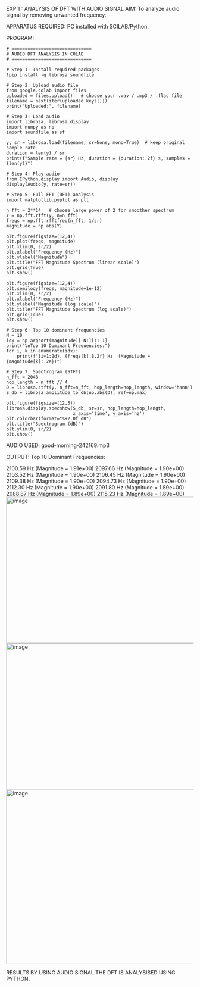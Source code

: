 EXP 1 : ANALYSIS OF DFT WITH AUDIO SIGNAL
AIM:
To analyze audio signal by removing unwanted frequency.

APPARATUS REQUIRED:
PC installed with SCILAB/Python.

PROGRAM:
```
# ==============================
# AUDIO DFT ANALYSIS IN COLAB
# ==============================

# Step 1: Install required packages
!pip install -q librosa soundfile

# Step 2: Upload audio file
from google.colab import files
uploaded = files.upload()   # choose your .wav / .mp3 / .flac file
filename = next(iter(uploaded.keys()))
print("Uploaded:", filename)

# Step 3: Load audio
import librosa, librosa.display
import numpy as np
import soundfile as sf

y, sr = librosa.load(filename, sr=None, mono=True)  # keep original sample rate
duration = len(y) / sr
print(f"Sample rate = {sr} Hz, duration = {duration:.2f} s, samples = {len(y)}")

# Step 4: Play audio
from IPython.display import Audio, display
display(Audio(y, rate=sr))

# Step 5: Full FFT (DFT) analysis
import matplotlib.pyplot as plt

n_fft = 2**14   # choose large power of 2 for smoother spectrum
Y = np.fft.rfft(y, n=n_fft)
freqs = np.fft.rfftfreq(n_fft, 1/sr)
magnitude = np.abs(Y)

plt.figure(figsize=(12,4))
plt.plot(freqs, magnitude)
plt.xlim(0, sr/2)
plt.xlabel("Frequency (Hz)")
plt.ylabel("Magnitude")
plt.title("FFT Magnitude Spectrum (linear scale)")
plt.grid(True)
plt.show()

plt.figure(figsize=(12,4))
plt.semilogy(freqs, magnitude+1e-12)
plt.xlim(0, sr/2)
plt.xlabel("Frequency (Hz)")
plt.ylabel("Magnitude (log scale)")
plt.title("FFT Magnitude Spectrum (log scale)")
plt.grid(True)
plt.show()

# Step 6: Top 10 dominant frequencies
N = 10
idx = np.argsort(magnitude)[-N:][::-1]
print("\nTop 10 Dominant Frequencies:")
for i, k in enumerate(idx):
    print(f"{i+1:2d}. {freqs[k]:8.2f} Hz  (Magnitude = {magnitude[k]:.2e})")

# Step 7: Spectrogram (STFT)
n_fft = 2048
hop_length = n_fft // 4
D = librosa.stft(y, n_fft=n_fft, hop_length=hop_length, window='hann')
S_db = librosa.amplitude_to_db(np.abs(D), ref=np.max)

plt.figure(figsize=(12,5))
librosa.display.specshow(S_db, sr=sr, hop_length=hop_length,
                         x_axis='time', y_axis='hz')
plt.colorbar(format="%+2.0f dB")
plt.title("Spectrogram (dB)")
plt.ylim(0, sr/2)
plt.show()
```
AUDIO USED:
good-morning-242169.mp3

OUTPUT:
Top 10 Dominant Frequencies:

2100.59 Hz (Magnitude = 1.91e+00)
2097.66 Hz (Magnitude = 1.90e+00)
2103.52 Hz (Magnitude = 1.90e+00)
2106.45 Hz (Magnitude = 1.90e+00)
2109.38 Hz (Magnitude = 1.90e+00)
2094.73 Hz (Magnitude = 1.90e+00)
2112.30 Hz (Magnitude = 1.90e+00)
2091.80 Hz (Magnitude = 1.89e+00)
2088.87 Hz (Magnitude = 1.89e+00)
2115.23 Hz (Magnitude = 1.89e+00)
<img width="1010" height="393" alt="image" src="https://github.com/user-attachments/assets/3bb8bcf1-684d-4f74-adde-a145f0f16a84" />
<img width="1012" height="393" alt="image" src="https://github.com/user-attachments/assets/27d8c7b4-a2d2-4ff7-8d6d-f3d1776b4ae5" />
<img width="958" height="470" alt="image" src="https://github.com/user-attachments/assets/426cd1c2-354d-46d2-a143-2d422b2e094f" />

RESULTS
BY USING AUDIO SIGNAL THE DFT IS ANALYSISED USING PYTHON.
